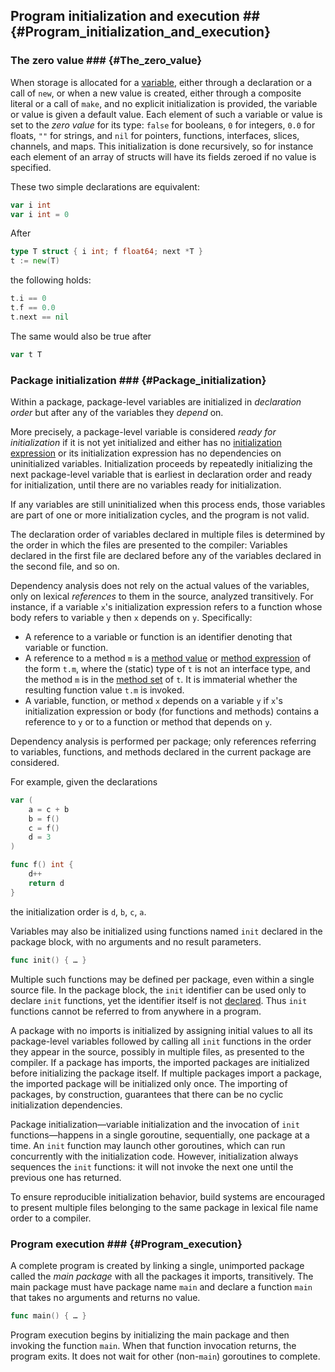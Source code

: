 ## Program initialization and execution ## {#Program_initialization_and_execution}

### The zero value ### {#The_zero_value}

When storage is allocated for a [variable](#Variables), either through a declaration or a call of `new`, or when a new value is created, either through a composite literal or a call of `make`, and no explicit initialization is provided, the variable or value is given a default value. Each element of such a variable or value is set to the _zero value_ for its type: `false` for booleans, `0` for integers, `0.0` for floats, `""` for strings, and `nil` for pointers, functions, interfaces, slices, channels, and maps. This initialization is done recursively, so for instance each element of an array of structs will have its fields zeroed if no value is specified.

These two simple declarations are equivalent:

``` go
var i int
var i int = 0
```

After

``` go
type T struct { i int; f float64; next *T }
t := new(T)
```

the following holds:

``` go
t.i == 0
t.f == 0.0
t.next == nil
```

The same would also be true after

``` go
var t T
```

### Package initialization ### {#Package_initialization}

Within a package, package-level variables are initialized in _declaration order_ but after any of the variables they _depend_ on.

More precisely, a package-level variable is considered _ready for initialization_ if it is not yet initialized and either has no [initialization expression](#Variable_declarations) or its initialization expression has no dependencies on uninitialized variables. Initialization proceeds by repeatedly initializing the next package-level variable that is earliest in declaration order and ready for initialization, until there are no variables ready for initialization.

If any variables are still uninitialized when this process ends, those variables are part of one or more initialization cycles, and the program is not valid.

The declaration order of variables declared in multiple files is determined by the order in which the files are presented to the compiler: Variables declared in the first file are declared before any of the variables declared in the second file, and so on.

Dependency analysis does not rely on the actual values of the variables, only on lexical _references_ to them in the source, analyzed transitively. For instance, if a variable `x`'s initialization expression refers to a function whose body refers to variable `y` then `x` depends on `y`. Specifically:

*   A reference to a variable or function is an identifier denoting that variable or function.
*   A reference to a method `m` is a [method value](#Method_values) or [method expression](#Method_expressions) of the form `t.m`, where the (static) type of `t` is not an interface type, and the method `m` is in the [method set](#Method_sets) of `t`. It is immaterial whether the resulting function value `t.m` is invoked.
*   A variable, function, or method `x` depends on a variable `y` if `x`'s initialization expression or body (for functions and methods) contains a reference to `y` or to a function or method that depends on `y`.

Dependency analysis is performed per package; only references referring to variables, functions, and methods declared in the current package are considered.

For example, given the declarations

``` go
var (
	a = c + b
	b = f()
	c = f()
	d = 3
)

func f() int {
	d++
	return d
}
```

the initialization order is `d`, `b`, `c`, `a`.

Variables may also be initialized using functions named `init` declared in the package block, with no arguments and no result parameters.

``` go
func init() { … }
```

Multiple such functions may be defined per package, even within a single source file. In the package block, the `init` identifier can be used only to declare `init` functions, yet the identifier itself is not [declared](#Declarations_and_scope). Thus `init` functions cannot be referred to from anywhere in a program.

A package with no imports is initialized by assigning initial values to all its package-level variables followed by calling all `init` functions in the order they appear in the source, possibly in multiple files, as presented to the compiler. If a package has imports, the imported packages are initialized before initializing the package itself. If multiple packages import a package, the imported package will be initialized only once. The importing of packages, by construction, guarantees that there can be no cyclic initialization dependencies.

Package initialization—variable initialization and the invocation of `init` functions—happens in a single goroutine, sequentially, one package at a time. An `init` function may launch other goroutines, which can run concurrently with the initialization code. However, initialization always sequences the `init` functions: it will not invoke the next one until the previous one has returned.

To ensure reproducible initialization behavior, build systems are encouraged to present multiple files belonging to the same package in lexical file name order to a compiler.

### Program execution ### {#Program_execution}

A complete program is created by linking a single, unimported package called the _main package_ with all the packages it imports, transitively. The main package must have package name `main` and declare a function `main` that takes no arguments and returns no value.

``` go
func main() { … }
```

Program execution begins by initializing the main package and then invoking the function `main`. When that function invocation returns, the program exits. It does not wait for other (non-`main`) goroutines to complete.
